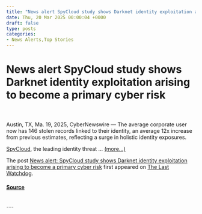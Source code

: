 ```yaml
---
title: "News alert SpyCloud study shows Darknet identity exploitation arising to become a primary cyber risk"
date: Thu, 20 Mar 2025 00:00:04 +0000
draft: false
type: posts
categories: 
- News Alerts,Top Stories
---
```

# News alert SpyCloud study shows Darknet identity exploitation arising to become a primary cyber risk

<br/>

<br/>
Austin, TX, Ma. 19, 2025, CyberNewswire — The average corporate user now has 146 stolen records linked to their identity, an average 12x increase from previous estimates, reflecting a surge in holistic identity exposures.

[SpyCloud](https://spycloud.com/t2/), the leading identity threat … [(more…)](https://www.lastwatchdog.com/news-alert-spycloud-study-shows-darknet-identity-exploitation-arising-to-become-a-primary-cyber-risk/)

The post [News alert: SpyCloud study shows Darknet identity exploitation arising to become a primary cyber risk](https://www.lastwatchdog.com/news-alert-spycloud-study-shows-darknet-identity-exploitation-arising-to-become-a-primary-cyber-risk/) first appeared on [The Last Watchdog](https://www.lastwatchdog.com).

#### [Source](https://www.lastwatchdog.com/news-alert-spycloud-study-shows-darknet-identity-exploitation-arising-to-become-a-primary-cyber-risk/)

<br/>
---

